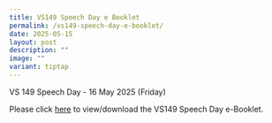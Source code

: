 ```yaml
---
title: VS149 Speech Day e Booklet
permalink: /vs149-speech-day-e-booklet/
date: 2025-05-15
layout: post
description: ""
image: ""
variant: tiptap
---
```

<p>VS 149 Speech Day - 16 May 2025 (Friday)</p>
<p>Please click <a href="http://for.edu.sg/vs149" rel="noopener nofollow" target="_blank">here</a> to
view/download the VS149 Speech Day e-Booklet.</p>